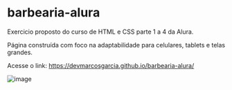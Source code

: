# barbearia-alura
Exercicio proposto do curso de HTML e CSS parte 1 a 4 da Alura.

Página construída com foco na adaptabilidade para celulares, tablets e telas grandes.

Acesse o link: 
https://devmarcosgarcia.github.io/barbearia-alura/

![image](https://user-images.githubusercontent.com/52014692/204058556-76868cca-a2f9-4b2c-bb57-c0f5d0e6582e.png)

